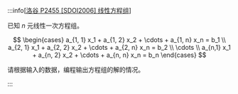 :::info[[洛谷 P2455 [SDOI2006] 线性方程组](https://www.luogu.com.cn/problem/P2455)]

已知 $n$ 元线性一次方程组。

$$
\begin{cases} a_{1, 1} x_1 + a_{1, 2} x_2 + \cdots + a_{1, n} x_n = b_1 \\ a_{2, 1} x_1 + a_{2, 2} x_2 + \cdots + a_{2, n} x_n = b_2 \\ \cdots \\ a_{n,1} x_1 + a_{n, 2} x_2 + \cdots + a_{n, n} x_n = b_n \end{cases}
$$

请根据输入的数据，编程输出方程组的解的情况。

:::
